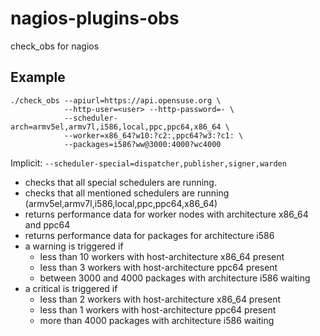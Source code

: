 nagios-plugins-obs
==================

check_obs for nagios

Example
-------

    ./check_obs --apiurl=https://api.opensuse.org \
                --http-user=<user> --http-password=- \
                --scheduler-arch=armv5el,armv7l,i586,local,ppc,ppc64,x86_64 \
                --worker=x86_64?w10:?c2:,ppc64?w3:?c1: \
                --packages=i586?ww@3000:4000?wc4000                

Implicit: `--scheduler-special=dispatcher,publisher,signer,warden`

* checks that all special schedulers are running.
* checks that all mentioned schedulers are running (armv5el,armv7l,i586,local,ppc,ppc64,x86_64)
* returns performance data for worker nodes with architecture x86_64 and ppc64
* returns performance data for packages for architecture i586
* a warning is triggered if
  * less than 10 workers with host-architecture x86_64 present
  * less than 3 workers with host-architecture ppc64 present
  * between 3000 and 4000 packages with architecture i586 waiting
* a critical is triggered if
  * less than 2 workers with host-architecture x86_64 present
  * less than 1 workers with host-architecture ppc64 present
  * more than 4000 packages with architecture i586 waiting